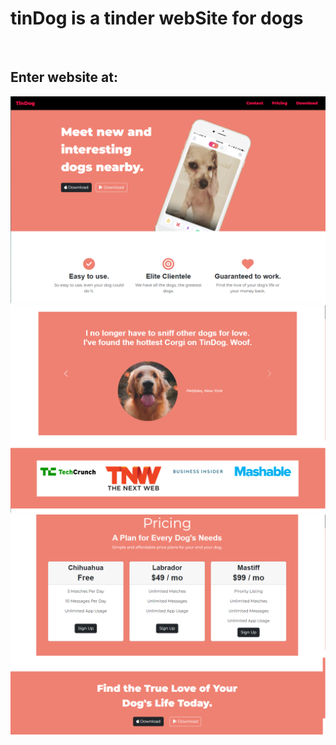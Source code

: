 <h1>tinDog is a tinder webSite for dogs</h1>
<br>
<h2>Enter website at:</h2>
<p></p>
<img src="images/site1.png" alt="iphone-mockup">
<img src="images/site2.png" alt="iphone-mockup">
<img src="images/site3.png" alt="iphone-mockup">
